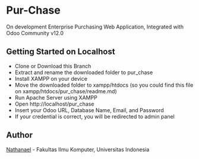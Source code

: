 # Pur-Chase

On development Enterprise Purchasing Web Application, Integrated with Odoo Community v12.0

## Getting Started on Localhost

- Clone or Download this Branch
- Extract and rename the downloaded folder to pur_chase
- Install XAMPP on your device
- Move the downloaded folder to xampp/htdocs (so you could find this file on xampp/htdocs/pur_chase/readme.md)
- Run Apache Server using XAMPP
- Open http://localhost/pur_chase
- Insert your Odoo URL, Database Name, Email, and Password
- If your credential is correct, you will be redirected to admin panel

## Author

[Nathanael](http://nael.nathanael.my.id/) - Fakultas Ilmu Komputer, Universitas Indonesia
